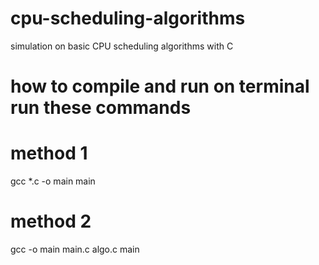 # cpu-scheduling-algorithms
simulation on basic CPU scheduling algorithms with C

# how to compile and run on terminal run these commands

# method 1
gcc *.c -o main
main

# method 2
gcc -o main main.c algo.c
main